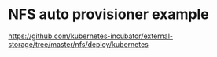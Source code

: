 # NFS auto provisioner example

https://github.com/kubernetes-incubator/external-storage/tree/master/nfs/deploy/kubernetes